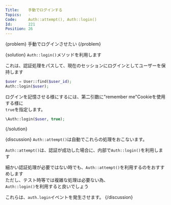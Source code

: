 ```yaml
---
Title:    手動でログインする
Topics:   -
Code:     Auth::attempt(), Auth::login()
Id:       221
Position: 26
---
```


{problem}
手動でログインさせたい
{/problem}

{solution}
`Auth::login()`メソッドを利用します

これは、認証処理をパスして、現在のセッションにログインとしてユーザーを保持します

```php
$user = User::find($user_id);
Auth::login($user);
```

ログインを記憶させる様にするには、第二引数に"remember me"Cookieを使用する様に  
`true`を指定します。

```php
\Auth::login($user, true);
```
{/solution}

{discussion}
`Auth::attempt()`は自動でこれらの処理をおこないます。

`Auth::attempt()`は、認証が成功した場合に、内部で`Auth::login()`を利用します

細かい認証処理が必要ではない時でも、`Auth::attempt()`を利用するのをおすすめします  
ただし、テスト時等では複雑な処理は必要ない為、  
`Auth::login()`を利用すると良いでしょう

これらは、`auth.login`イベントを発生させます。
{/discussion}
